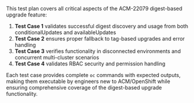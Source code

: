 This test plan covers all critical aspects of the ACM-22079 digest-based upgrade feature:

1. **Test Case 1** validates successful digest discovery and usage from both conditionalUpdates and availableUpdates
2. **Test Case 2** ensures proper fallback to tag-based upgrades and error handling
3. **Test Case 3** verifies functionality in disconnected environments and concurrent multi-cluster scenarios
4. **Test Case 4** validates RBAC security and permission handling

Each test case provides complete `oc` commands with expected outputs, making them executable by engineers new to ACM/OpenShift while ensuring comprehensive coverage of the digest-based upgrade functionality.
